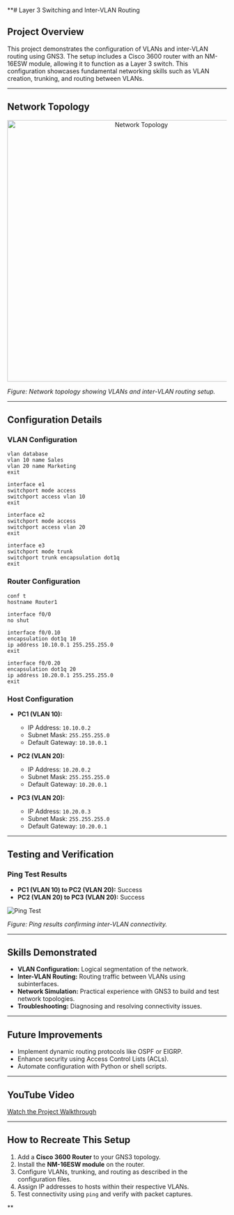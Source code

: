 **# Layer 3 Switching and Inter-VLAN Routing

## Project Overview

This project demonstrates the configuration of VLANs and inter-VLAN routing using GNS3. The setup includes a Cisco 3600 router with an NM-16ESW module, allowing it to function as a Layer 3 switch. This configuration showcases fundamental networking skills such as VLAN creation, trunking, and routing between VLANs.

---

## Network Topology

<div align="center">
  <img src="https://i.imgur.com/Yd7jZXh.png" alt="Network Topology" width="600">
</div>

*Figure: Network topology showing VLANs and inter-VLAN routing setup.*

---

## Configuration Details

### VLAN Configuration
```plaintext
vlan database
vlan 10 name Sales
vlan 20 name Marketing
exit

interface e1
switchport mode access
switchport access vlan 10
exit

interface e2
switchport mode access
switchport access vlan 20
exit

interface e3
switchport mode trunk
switchport trunk encapsulation dot1q
exit
```

### Router Configuration
```plaintext
conf t
hostname Router1

interface f0/0
no shut

interface f0/0.10
encapsulation dot1q 10
ip address 10.10.0.1 255.255.255.0
exit

interface f0/0.20
encapsulation dot1q 20
ip address 10.20.0.1 255.255.255.0
exit
```

### Host Configuration

- **PC1 (VLAN 10):**
  - IP Address: `10.10.0.2`
  - Subnet Mask: `255.255.255.0`
  - Default Gateway: `10.10.0.1`

- **PC2 (VLAN 20):**
  - IP Address: `10.20.0.2`
  - Subnet Mask: `255.255.255.0`
  - Default Gateway: `10.20.0.1`

- **PC3 (VLAN 20):**
  - IP Address: `10.20.0.3`
  - Subnet Mask: `255.255.255.0`
  - Default Gateway: `10.20.0.1`

---

## Testing and Verification

### Ping Test Results

- **PC1 (VLAN 10) to PC2 (VLAN 20):** Success
- **PC2 (VLAN 20) to PC3 (VLAN 20):** Success

![Ping Test](path_to_your_ping_test_image.png)

*Figure: Ping results confirming inter-VLAN connectivity.*

---

## Skills Demonstrated

- **VLAN Configuration:** Logical segmentation of the network.
- **Inter-VLAN Routing:** Routing traffic between VLANs using subinterfaces.
- **Network Simulation:** Practical experience with GNS3 to build and test network topologies.
- **Troubleshooting:** Diagnosing and resolving connectivity issues.

---

## Future Improvements

- Implement dynamic routing protocols like OSPF or EIGRP.
- Enhance security using Access Control Lists (ACLs).
- Automate configuration with Python or shell scripts.

---

## YouTube Video

[Watch the Project Walkthrough](https://your-youtube-video-link-here)

---

## How to Recreate This Setup

1. Add a **Cisco 3600 Router** to your GNS3 topology.
2. Install the **NM-16ESW module** on the router.
3. Configure VLANs, trunking, and routing as described in the configuration files.
4. Assign IP addresses to hosts within their respective VLANs.
5. Test connectivity using `ping` and verify with packet captures.


**
